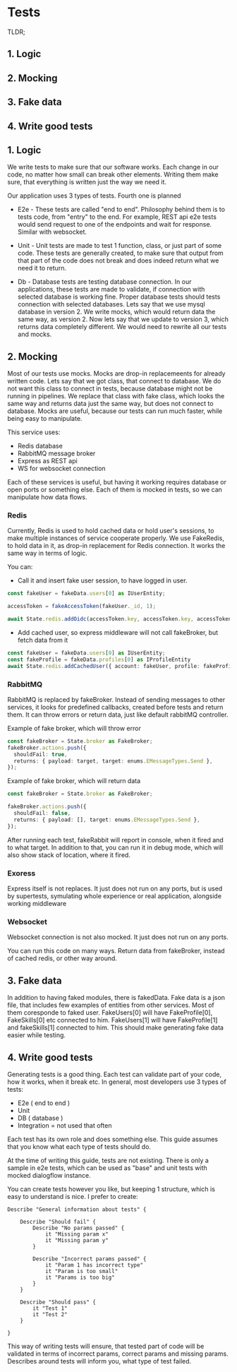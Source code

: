 # Tests

TLDR;
## 1. Logic
## 2. Mocking
## 3. Fake data
## 4. Write good tests

## 1. Logic

We write tests to make sure that our software works. Each change in our code, no matter how small can break other elements. Writing them make sure, that everything is written just the way we need it.

Our application uses 3 types of tests. Fourth one is planned

- E2e - These tests are called "end to end". Philosophy behind them is to tests code, from "entry" to the end. For example, REST api e2e tests would send request to one of the endpoints and wait for response. Similar with websocket.

- Unit - Unit tests are made to test 1 function, class, or just part of some code. These tests are generally created, to make sure that output from that part of the code does not break and does indeed return what we need it to return.

- Db - Database tests are testing database connection. In our applications, these tests are made to validate, if connection with selected database is working fine. Proper database tests should tests connection with selected databases. Lets say that we use mysql database in version 2. We write mocks, which would return data the same way, as version 2. Now lets say that we update to version 3, which returns data completely different. We would need to rewrite all our tests and mocks.

## 2. Mocking

Most of our tests use mocks. Mocks are drop-in replacemeents for already written code. Lets say that we got class, that connect to database. We do not want this class to connect in tests, because database might not be running in pipelines. We replace that class with fake class, which looks the same way and returns data just the same way, but does not connect to database. Mocks are useful, because our tests can run much faster, while being easy to manipulate.

This service uses:
- Redis database
- RabbitMQ message broker
- Express as REST api
- WS for websocket connection

Each of these services is useful, but having it working requires database or open ports or something else. Each of them is mocked in tests, so we can manipulate how data flows. 

### Redis
Currently, Redis is used to hold cached data or hold user's sessions, to make multiple instances of service cooperate properly. We use FakeRedis, to hold data in it, as drop-in replacement for Redis connection. It works the same way in terms of logic. 

You can: 
- Call it and insert fake user session, to have logged in user.

```ts
const fakeUser = fakeData.users[0] as IUserEntity;

accessToken = fakeAccessToken(fakeUser._id, 1);

await State.redis.addOidc(accessToken.key, accessToken.key, accessToken.body);
```

- Add cached user, so express middleware will not call fakeBroker, but fetch data from it

```ts
const fakeUser = fakeData.users[0] as IUserEntity;
const fakeProfile = fakeData.profiles[0] as IProfileEntity
await State.redis.addCachedUser({ account: fakeUser, profile: fakeProfile });
```

### RabbitMQ
RabbitMQ is replaced by fakeBroker. Instead of sending messages to other services, it looks for predefined callbacks, created before tests and return them. It can throw errors or return data, just like default rabbitMQ controller.

Example of fake broker, which will throw error

```ts
const fakeBroker = State.broker as FakeBroker;
fakeBroker.actions.push({
  shouldFail: true,
  returns: { payload: target, target: enums.EMessageTypes.Send },
});
```

Example of fake broker, which will return data

```ts
const fakeBroker = State.broker as FakeBroker;

fakeBroker.actions.push({
  shouldFail: false,
  returns: { payload: [], target: enums.EMessageTypes.Send },
});
```

After running each test, fakeRabbit will report in console, when it fired and to what target. In addition to that, you can run it in debug mode, which will also show stack of location, where it fired.

### Exoress
Express itself is not replaces. It just does not run on any ports, but is used by supertests, symulating whole experience or real application, alongside working middleware

### Websocket
Websocket connection is not also mocked. It just does not run on any ports.

You can run this code on many ways. Return data from fakeBroker, instead of cached redis, or other way around.

## 3. Fake data

In addition to having faked modules, there is fakedData. Fake data is a json file, that includes few examples of entities from other services. Most of them coresponde to faked user.  FakeUsers[0] will have FakeProfile[0], FakeSkills[0] etc connected to him. FakeUsers[1] will have FakeProfile[1] and fakeSkills[1] connected to him. This should make generating fake data easier while testing.
 
## 4. Write good tests

Generating tests is a good thing. Each test can validate part of your code, how it works, when it break etc. In general, most developers use 3 types of tests:
- E2e ( end to end )
- Unit
- DB ( database )
- Integration = not used that often

Each test has its own role and does something else. This guide assumes that you know what each type of tests should do.

At the time of writing this guide, tests are not existing. There is only a sample in e2e tests, which can be used as "base" and unit tests with mocked dialogflow instance.

You can create tests however you like, but keeping 1 structure, which is easy to understand is nice. I prefer to create:

```
Describe "General information about tests" {

    Describe "Should fail" {
        Describe "No params passed" {
            it "Missing param x"
            it "Missing param y"
        }

        Describe "Incorrect params passed" {
            it "Param 1 has incorrect type"
            it "Param is too small"
            it "Params is too big"
        }
    }

    Describe "Should pass" {
        it "Test 1"
        it "Test 2"
    }

}
```

This way of writing tests will ensure, that tested part of code will be validated in terms of incorrect params, correct params and missing params. Describes around tests will inform you, what type of test failed.
